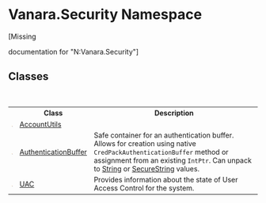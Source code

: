 # Vanara.Security Namespace
 

\[Missing <summary> documentation for "N:Vanara.Security"\]


## Classes
&nbsp;<table><tr><th></th><th>Class</th><th>Description</th></tr><tr><td>![Public class](media/pubclass.gif "Public class")</td><td><a href="45e1d9f5-be55-9096-cc13-ba32446018c8">AccountUtils</a></td><td /></tr><tr><td>![Public class](media/pubclass.gif "Public class")</td><td><a href="adc68639-129d-5e2a-562f-a1bde63ca959">AuthenticationBuffer</a></td><td>
Safe container for an authentication buffer. Allows for creation using native `CredPackAuthenticationBuffer` method or assignment from an existing `IntPtr`. Can unpack to <a href="http://msdn2.microsoft.com/en-us/library/s1wwdcbf" target="_blank">String</a> or <a href="http://msdn2.microsoft.com/en-us/library/7kt014s1" target="_blank">SecureString</a> values.</td></tr><tr><td>![Public class](media/pubclass.gif "Public class")</td><td><a href="e104bb52-391c-8ec2-2e3c-d939511c9dec">UAC</a></td><td>
Provides information about the state of User Access Control for the system.</td></tr></table>&nbsp;
